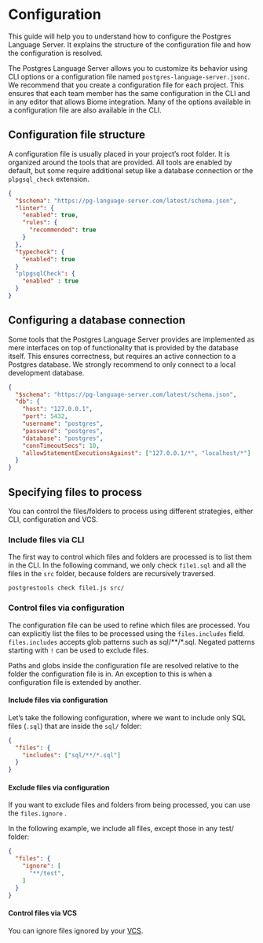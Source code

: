 # Configuration

This guide will help you to understand how to configure the Postgres Language Server. It explains the structure of the configuration file and how the configuration is resolved.

The Postgres Language Server allows you to customize its behavior using CLI options or a configuration file named `postgres-language-server.jsonc`. We recommend that you create a configuration file for each project. This ensures that each team member has the same configuration in the CLI and in any editor that allows Biome integration. Many of the options available in a configuration file are also available in the CLI.

## Configuration file structure

A configuration file is usually placed in your project’s root folder. It is organized around the tools that are provided. All tools are enabled by default, but some require additional setup like a database connection or the `plpgsql_check` extension.

```json
{
  "$schema": "https://pg-language-server.com/latest/schema.json",
  "linter": {
    "enabled": true,
    "rules": {
      "recommended": true
    }
  },
  "typecheck": {
    "enabled": true
  }
  "plpgsqlCheck": {
    "enabled" : true
  }
}
```

## Configuring a database connection

Some tools that the Postgres Language Server provides are implemented as mere interfaces on top of functionality that is provided by the database itself. This ensures correctness, but requires an active connection to a Postgres database. We strongly recommend to only connect to a local development database.

```json
{
  "$schema": "https://pg-language-server.com/latest/schema.json",
  "db": {
    "host": "127.0.0.1",
    "port": 5432,
    "username": "postgres",
    "password": "postgres",
    "database": "postgres",
    "connTimeoutSecs": 10,
    "allowStatementExecutionsAgainst": ["127.0.0.1/*", "localhost/*"]
  }
}
```


## Specifying files to process

You can control the files/folders to process using different strategies, either CLI, configuration and VCS.

### Include files via CLI
The first way to control which files and folders are processed is to list them in the CLI. In the following command, we only check `file1.sql` and all the files in the `src` folder, because folders are recursively traversed.

```shell
postgrestools check file1.js src/
```

### Control files via configuration

The configuration file can be used to refine which files are processed. You can explicitly list the files to be processed using the `files.includes` field. `files.includes` accepts glob patterns such as sql/**/*.sql. Negated patterns starting with `!` can be used to exclude files.

Paths and globs inside the configuration file are resolved relative to the folder the configuration file is in. An exception to this is when a configuration file is extended by another.

#### Include files via configuration
Let’s take the following configuration, where we want to include only SQL files (`.sql`) that are inside the `sql/` folder:

```json
{
  "files": {
    "includes": ["sql/**/*.sql"]
  }
}
```

#### Exclude files via configuration
If you want to exclude files and folders from being processed, you can use the `files.ignore` .

In the following example, we include all files, except those in any test/ folder:

```json
{
  "files": {
    "ignore": [
      "**/test",
    ]
  }
}
```

#### Control files via VCS
You can ignore files ignored by your [VCS](/guides/vcs_integration.md).



